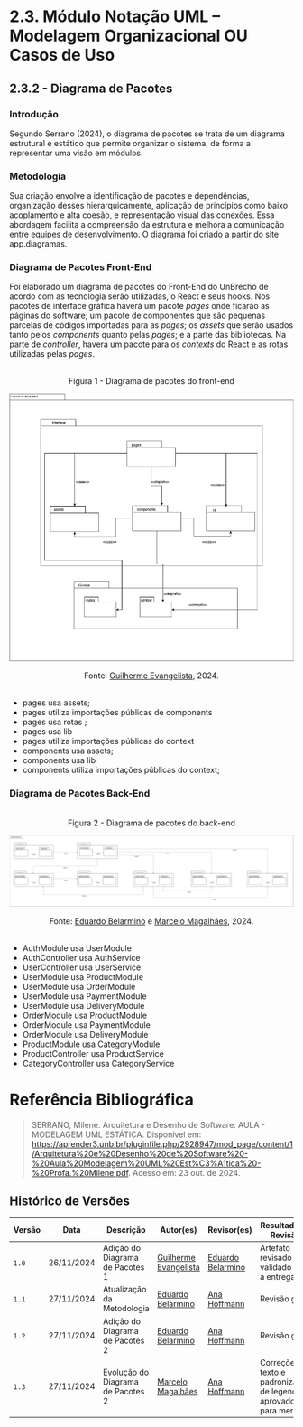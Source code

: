 # 2.3. Módulo Notação UML – Modelagem Organizacional OU Casos de Uso

## 2.3.2 - Diagrama de Pacotes 

### Introdução 

Segundo Serrano (2024), o diagrama de pacotes se trata de um diagrama estrutural e estático que permite organizar o sistema, de forma a representar uma visão em módulos.

### Metodologia 

<!-- O diagrama foi feito pelo integrante Guilherme Evangelista a partir do site app.diagrams que permite criar vários diagramas , incluindo diagramas UML. -->

Sua criação envolve a identificação de pacotes e dependências, organização desses hierarquicamente, aplicação de princípios como baixo acoplamento e alta coesão, e representação visual das conexões. Essa abordagem facilita a compreensão da estrutura e melhora a comunicação entre equipes de desenvolvimento. O diagrama foi criado a partir do site app.diagramas.

### Diagrama de Pacotes Front-End

Foi elaborado um diagrama de pacotes do Front-End do UnBrechó de acordo com as tecnologia serão utilizadas, o React e seus hooks. Nos pacotes de interface gráfica haverá um pacote *pages* onde ficarão as páginas do software; um pacote de componentes que são pequenas parcelas de códigos importadas para as *pages*; os *assets* que serão usados tanto pelos *components* quanto pelas *pages*; e a parte das bibliotecas. Na parte de *controller*, haverá um pacote para os *contexts* do React e as rotas utilizadas pelas *pages*.

<br>

<figcaption align="center">Figura 1 - Diagrama de pacotes do front-end</figcaption>

![Diagrama de pacotes do front-end](../Imagens/DiagramaPacotesFront.png)

<figcaption align="center">
 Fonte: <a href="https://github.com/guinuto" target="_blank">Guilherme Evangelista</a>, 2024.
</figcaption>

<br>

- pages usa assets;
- pages utiliza importações públicas de components
- pages usa rotas ;
- pages usa lib
- pages utiliza importações públicas do context
- components usa assets;
- components usa lib
- components utiliza importações públicas do context;

### Diagrama de Pacotes Back-End

<br>

<figcaption align="center">Figura 2 - Diagrama de pacotes do back-end</figcaption>

![Diagrama de pacotes do back-end](../Imagens/DiagramaPacotesBackV2.png)

<figcaption align="center">
 Fonte: <a href="https://github.com/eduard0803" target="_blank">Eduardo Belarmino</a> e <a href="https://github.com/marrcelo" target="_blank">Marcelo Magalhães</a>, 2024.
</figcaption><br>

- AuthModule usa UserModule
- AuthController usa AuthService
- UserController usa UserService
- UserModule usa ProductModule
- UserModule usa OrderModule
- UserModule usa PaymentModule
- UserModule usa DeliveryModule
- OrderModule usa ProductModule
- OrderModule usa PaymentModule
- OrderModule usa DeliveryModule
- ProductModule usa CategoryModule
- ProductController usa ProductService
- CategoryController usa CategoryService

# Referência Bibliográfica

 > SERRANO, Milene. Arquitetura e Desenho de Software: AULA - MODELAGEM UML ESTÁTICA. Disponível em: <https://aprender3.unb.br/pluginfile.php/2928947/mod_page/content/1/Arquitetura%20e%20Desenho%20de%20Software%20-%20Aula%20Modelagem%20UML%20Est%C3%A1tica%20-%20Profa.%20Milene.pdf>. Acesso em: 23 out. de 2024.

## Histórico de Versões

| Versão | Data | Descrição | Autor(es) | Revisor(es) | Resultado da Revisão |
| ------ | ---- | --------- | --------- | ----------- | -------------------- |
| `1.0`  | 26/11/2024 | Adição do Diagrama de Pacotes 1 | [Guilherme Evangelista](https://github.com/guinuto) | [Eduardo Belarmino](https://github.com/eduard0803) | Artefato revisado e validado para a entrega |
| `1.1` | 27/11/2024 | Atualização da Metodologia | [Eduardo Belarmino](https://github.com/eduard0803) | [Ana Hoffmann](https://github.com/AnHoff) | Revisão geral |
| `1.2` | 27/11/2024 | Adição do Diagrama de Pacotes 2 | [Eduardo Belarmino](https://github.com/eduard0803) | [Ana Hoffmann](https://github.com/AnHoff) | Revisão geral |
| `1.3` | 27/11/2024 | Evolução do Diagrama de Pacotes 2 | [Marcelo Magalhães](https://github.com/marrcelo) | [Ana Hoffmann](https://github.com/AnHoff) | Correções no texto e padronização de legendas, aprovado para merge |
